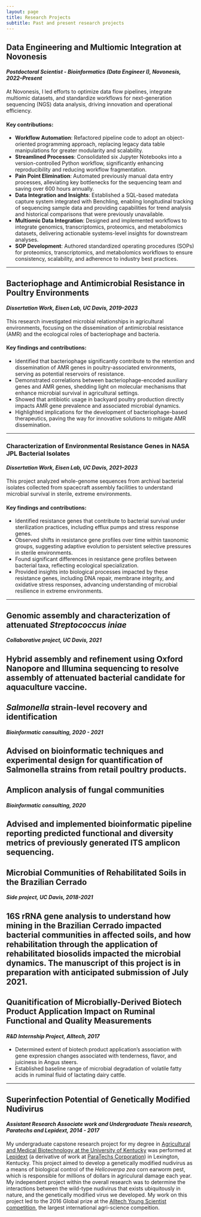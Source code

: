 ```yaml
---
layout: page
title: Research Projects
subtitle: Past and present research projects
---
```

## Data Engineering and Multiomic Integration at Novonesis
#### *Postdoctoral Scientist - Bioinformatics (Data Engineer I), Novonesis, 2022–Present*
At Novonesis, I led efforts to optimize data flow pipelines, integrate multiomic datasets, and standardize workflows for next-generation sequencing (NGS) data analysis, driving innovation and operational efficiency.

#### Key contributions:

- **Workflow Automation**: Refactored pipeline code to adopt an object-oriented programming approach, replacing legacy data table manipulations for greater modularity and scalability.
- **Streamlined Processes**: Consolidated six Jupyter Notebooks into a version-controlled Python workflow, significantly enhancing reproducibility and reducing workflow fragmentation.
- **Pain Point Elimination**: Automated previously manual data entry processes, alleviating key bottlenecks for the sequencing team and saving over 600 hours annually.
- **Data Integration and Insights**: Established a SQL-based matedata capture system integrated with Benchling, enabling longitudinal tracking of sequencing sample data and providing capabilities for trend analysis and historical comparisons that were previously unavailable.
- **Multiomic Data Integration**: Designed and implemented workflows to integrate genomics, transcriptomics, proteomics, and metabolomics datasets, delivering actionable systems-level insights for downstream analyses.
- **SOP Development**: Authored standardized operating procedures (SOPs) for proteomics, transcriptomics, and metabolomics workflows to ensure consistency, scalability, and adherence to industry best practices.

---

## **Bacteriophage and Antimicrobial Resistance in Poultry Environments**  
#### *Dissertation Work, Eisen Lab, UC Davis, 2019–2023*  
This research investigated microbial relationships in agricultural environments, focusing on the dissemination of antimicrobial resistance (AMR) and the ecological roles of bacteriophage and bacteria.  

#### Key findings and contributions:  
- Identified that bacteriophage significantly contribute to the retention and dissemination of AMR genes in poultry-associated environments, serving as potential reservoirs of resistance.  
- Demonstrated correlations between bacteriophage-encoded auxiliary genes and AMR genes, shedding light on molecular mechanisms that enhance microbial survival in agricultural settings.  
- Showed that antibiotic usage in backyard poultry production directly impacts AMR gene prevalence and associated microbial dynamics.  
- Highlighted implications for the development of bacteriophage-based therapeutics, paving the way for innovative solutions to mitigate AMR dissemination.  

---

### **Characterization of Environmental Resistance Genes in NASA JPL Bacterial Isolates**  
#### *Dissertation Work, Eisen Lab, UC Davis, 2021–2023*  
This project analyzed whole-genome sequences from archival bacterial isolates collected from spacecraft assembly facilities to understand microbial survival in sterile, extreme environments.  

#### Key findings and contributions:  
- Identified resistance genes that contribute to bacterial survival under sterilization practices, including efflux pumps and stress response genes.  
- Observed shifts in resistance gene profiles over time within taxonomic groups, suggesting adaptive evolution to persistent selective pressures in sterile environments.  
- Found significant differences in resistance gene profiles between bacterial taxa, reflecting ecological specialization.  
- Provided insights into biological processes impacted by these resistance genes, including DNA repair, membrane integrity, and oxidative stress responses, advancing understanding of microbial resilience in extreme environments.  

---

## Genomic assembly and characterization of attenuated *Streptococcus iniae*
#### *Collaborative project, UC Davis, 2021*
Hybrid assembly and refinement using Oxford Nanopore and Illumina sequencing to resolve assembly of attenuated bacterial candidate for aquaculture vaccine.
---
## *Salmonella* strain-level recovery and identification 
#### *Bioinformatic consulting, 2020 - 2021*
Advised on bioinformatic techniques and experimental design for quantification of Salmonella strains from retail poultry products.
---
## Amplicon analysis of fungal communities
####  *Bioinformatic consulting, 2020*
Advised and implemented bioinformatic pipeline reporting predicted functional and diversity metrics of previously generated ITS amplicon sequencing.
---
## Microbial Communities of Rehabilitated Soils in the Brazilian Cerrado
#### *Side project, UC Davis, 2018-2021*

16S rRNA gene analysis to understand how mining in the Brazilian Cerrado impacted bacterial communities in affected soils, and how rehabilitation through the application of rehabilitated biosolids impacted the microbial dynamics. The manuscript of this project is in preparation with anticipated submission of July 2021. 
---
## Quanitification of Microbially-Derived Biotech Product Application Impact on Ruminal Functional and Quality Measurements
#### *R&D Internship Project, Alltech, 2017*
- Determined extent of biotech product application’s association with gene expression changes associated with tenderness, flavor, and juiciness in Angus steers. 
- Established baseline range of microbial degradation of volatile fatty acids in ruminal fluid of lactating dairy cattle.
---
## Superinfection Potential of Genetically Modified Nudivirus
#### *Assistant Research Associate work and Undergraduate Thesis research, Paratechs and Lepidext, 2014 - 2017*
My undergraduate capstone research project for my degree in [Agricultural and Medical Biotechnology at the University of Kentucky](https://www.uky.edu/academics/bachelors/agricultural-and-medical-biotechnology) was performed at [Lepidext](https://www.lepidext.com/) (a derivative of work at [ParaTechs Corporation](https://paratechs.com/)) in Lexington, Kentucky. This project aimed to develop a genetically modified nudivirus as a means of biological control of the *Helicoverpa zea* corn earworm pest, which is responsible for millions of dollars in agriculural damage each year. My independent project within the overall research was to determine the interactions between the wild-type nudivirus that exists ubiquitously in nature, and the genetically modified virus we developed. My work on this project led to the 2016 Global prize at the [Alltech Young Scientist competition](https://www.alltech.com/education/alltech-young-scientist), the largest international agri-science compeition.  

